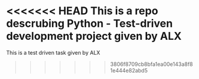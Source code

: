 <<<<<<< HEAD
This is a repo descrubing Python - Test-driven development project given by ALX
=======
This is a test driven task given by ALX
>>>>>>> 3806f8709cb8bfa1ea00e143a8f81e444e82abd5
